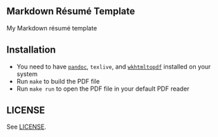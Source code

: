 Markdown Résumé Template
---

My Markdown résumé template

## Installation

- You need to have [`pandoc`](https://pandoc.org/installing.html), `texlive`,
  and [`wkhtmltopdf`](https://wkhtmltopdf.org/) installed on your system
- Run `make` to build the PDF file
- Run `make run` to open the PDF file in your default PDF reader


## LICENSE

See [LICENSE](https://github.com/aonemd/markdown-resume-template/blob/master/LICENSE).
